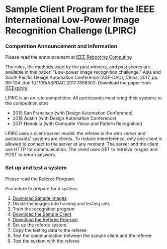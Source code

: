 # Sample Client Program for the IEEE International Low-Power Image Recognition Challenge (LPIRC)

### Competition Announcement and Information

Please read the announcement at [IEEE Rebooting Computing](http://rebootingcomputing.ieee.org/lpirc)

The rules, the methods used by the past winners, and past scores are available in this paper: "Low-power image recognition challenge," Asia and South Pacific Design Automation Conference (ASP-DAC), Chiba, 2017, pp. 99-104.
doi: 10.1109/ASPDAC.2017.7858303. Download the paper from [IEEExplore](http://ieeexplore.ieee.org/document/7858303/).

LPIRC is an on-site competition. All participants must bring their systems to the competition sites

- 2015 San Francisco (with Design Automation Conference)
- 2016 Austin (with Design Automation Conference)
- 2017 Honolulu (with Computer Vision and Pattern Recognition)

LPIRC uses a client-server model: the referee is the web server and participants' systems are clients. To reduce intereference, only one client is allowed to connect to the server at any moment. The server and the client use HTTP for communication. The client uses GET to retreive images and POST to return answers.

### Set up and test a system

Please read the [Referee Program](https://github.com/ieeelpirc/referee). 

Procedure to prepare for a system:
1. [Download Sample Images](http://bvisionweb1.cs.unc.edu/LPIRC/login.php)
2. Divide the images into training and testing sets
3. Train the recognition program
4. [Download the Sample Client](https://github.com/ieeelpirc/sampleclient)
5. [Download the Referee Program](https://github.com/ieeelpirc/referee)
6. Set up the referee system.
7. Copy the testing data to the referee
8. Test the communication between the sample client and the referee
9. Test the system with the referee
